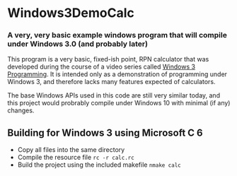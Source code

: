 # Windows3DemoCalc
### A very, very basic example windows program that will compile under Windows 3.0 (and probably later)

This program is a very basic, fixed-ish point, RPN calculator that was developed during the course of a video series called [Windows 3 Programming](https://www.youtube.com/watch?v=xJFn7tTQM1o&list=PLj0W_snzVsnOnIXf8tRgPZoOdJP4p3pYN). It is intended only as a demonstration of programming under Windows 3, and therefore lacks many features expected of calculators.

The base Windows APIs used in this code are still very similar today, and this project would probrably compile under Windows 10 with minimal (if any) changes.

## Building for Windows 3 using Microsoft C 6

* Copy all files into the same directory
* Compile the resource file `rc -r calc.rc`
* Build the project using the included makefile `nmake calc`
